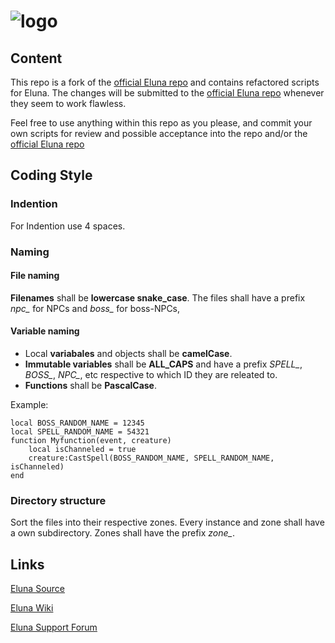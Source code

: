 # ![logo](https://github.com/ElunaLuaEngine/Eluna/raw/master/docs/Eluna.png)

## Content

This repo is a fork of the [official Eluna repo](https://github.com/ElunaLuaEngine/Scripts) and contains refactored scripts for Eluna. The changes will be submitted to the [official Eluna repo](https://github.com/ElunaLuaEngine/Scripts) whenever they seem to work flawless.

Feel free to use anything within this repo as you please, and commit your own scripts
for review and possible acceptance into the repo and/or the [official Eluna repo](https://github.com/ElunaLuaEngine/Scripts)


## Coding Style
### Indention
For Indention use 4 spaces.

### Naming
#### File naming
**Filenames** shall be **lowercase snake\_case**. The files shall have a prefix *npc\_* for NPCs and *boss\_* for boss-NPCs,

#### Variable naming
* Local **variabales** and objects shall be **camelCase**. 
* **Immutable variables** shall be **ALL\_CAPS** and have a prefix *SPELL\_*, *BOSS\_*, *NPC\_*, etc respective to which ID they are releated to. 
* **Functions** shall be **PascalCase**.

Example:

    local BOSS_RANDOM_NAME = 12345
    local SPELL_RANDOM_NAME = 54321
    function Myfunction(event, creature)
        local isChanneled = true
        creature:CastSpell(BOSS_RANDOM_NAME, SPELL_RANDOM_NAME, isChanneled)
    end


### Directory structure
Sort the files into their respective zones. Every instance and zone shall have a own subdirectory. Zones shall have the prefix *zone\_*.

## Links

[Eluna Source](https://github.com/ElunaLuaEngine/Eluna)

[Eluna Wiki](http://wiki.emudevs.com/doku.php?id=eluna)

[Eluna Support Forum](http://emudevs.com)
